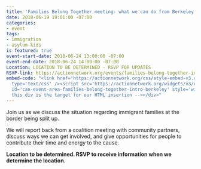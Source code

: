 ```yaml
---
title: 'Families Belong Together meeting: what we can do from Berkeley'
date: 2018-06-19 19:01:00 -07:00
categories:
- event
tags:
- immigration
- asylum-kids
is featured: true
event-start-date: 2018-06-24 13:00:00 -07:00
event-end-date: 2018-06-24 14:00:00 -07:00
Location: LOCATION TO BE DETERMINED - RSVP FOR UPDATES
RSVP-link: https://actionnetwork.org/events/families-belong-together-intro-berkeley
embed-code: "<link href='https://actionnetwork.org/css/style-embed-v3.css' rel='stylesheet'
  type='text/css' /><script src='https://actionnetwork.org/widgets/v3/event/families-belong-together-intro-berkeley?format=js&source=widget'></script><div
  id='can-event-area-families-belong-together-intro-berkeley' style='width: 100%'><!--
  this div is the target for our HTML insertion --></div>"
---
```


Join us as we discuss the situation regarding immigrant families at the border being split up.

We will report back from a coalition meeting with community partners, discuss ways we can get involved, and give opportunities for people to contribute their time and energy to the cause.

**Location to be determined. RSVP to receive information when we determine the location.**